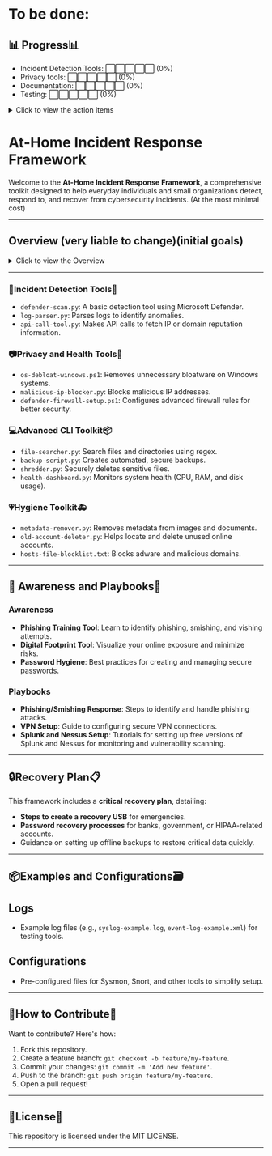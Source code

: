 # **To be done:**
## 📊 Progress📊
- Incident Detection Tools: ⬜⬜⬜⬜⬜ (0%)
- Privacy tools: ⬜⬜⬜⬜⬜ (0%)
- Documentation: ⬜⬜⬜⬜⬜ (0%)
- Testing: ⬜⬜⬜⬜⬜ (0%)
<details>
  <summary> Click to view the action items</summary>

  ![athomeIR](assets/athomeIR.png)

</details>

# At-Home Incident Response Framework 

Welcome to the **At-Home Incident Response Framework**, a comprehensive toolkit designed to help everyday individuals and small organizations detect, respond to, and recover from cybersecurity incidents. (At the most minimal cost)

---

## Overview (very liable to change)(initial goals)

<details>
  <summary> Click to view the Overview</summary>

This framework is divided into multiple sections, including:
- **Incident Detection Tools**: Tools to identify potential threats in your system.
-   - ability to check health at a whim
- **Privacy and Health Tools**: Utilities to enhance system privacy and security.
-  - right to privacy and opt out of digital profiling 
- **Advanced CLI Toolkit**: Scripts and tools for automation and system maintenance.
-  - power in your own hands
- **Hygiene Toolkit**: Resources to improve digital hygiene and reduce exposure to risks.
-  - teach others and self triage
- **Awareness and Playbooks**: Guides to increase cybersecurity awareness and respond to common incidents.
-  - guides to follow and grow out of

</details>

---

### 📍**Incident Detection Tools**🔧 
- `defender-scan.py`: A basic detection tool using Microsoft Defender.
- `log-parser.py`: Parses logs to identify anomalies.
- `api-call-tool.py`: Makes API calls to fetch IP or domain reputation information.

### 📷**Privacy and Health Tools**🛑
- `os-debloat-windows.ps1`: Removes unnecessary bloatware on Windows systems.
- `malicious-ip-blocker.py`: Blocks malicious IP addresses.
- `defender-firewall-setup.ps1`: Configures advanced firewall rules for better security.

### 💻**Advanced CLI Toolkit**📦
- `file-searcher.py`: Search files and directories using regex.
- `backup-script.py`: Creates automated, secure backups.
- `shredder.py`: Securely deletes sensitive files.
- `health-dashboard.py`: Monitors system health (CPU, RAM, and disk usage).

### 💗**Hygiene Toolkit**🚑
- `metadata-remover.py`: Removes metadata from images and documents.
- `old-account-deleter.py`: Helps locate and delete unused online accounts.
- `hosts-file-blocklist.txt`: Blocks adware and malicious domains.

---

## 🧠 Awareness and Playbooks📖

### Awareness
- **Phishing Training Tool**: Learn to identify phishing, smishing, and vishing attempts.
- **Digital Footprint Tool**: Visualize your online exposure and minimize risks.
- **Password Hygiene**: Best practices for creating and managing secure passwords.

### Playbooks
- **Phishing/Smishing Response**: Steps to identify and handle phishing attacks.
- **VPN Setup**: Guide to configuring secure VPN connections.
- **Splunk and Nessus Setup**: Tutorials for setting up free versions of Splunk and Nessus for monitoring and vulnerability scanning.

---

## 🔒Recovery Plan📋

This framework includes a **critical recovery plan**, detailing:
- **Steps to create a recovery USB** for emergencies.
- **Password recovery processes** for banks, government, or HIPAA-related accounts.
- Guidance on setting up offline backups to restore critical data quickly.

---

## 📦Examples and Configurations🗃️

## Logs
- Example log files (e.g., `syslog-example.log`, `event-log-example.xml`) for testing tools.

## Configurations
- Pre-configured files for Sysmon, Snort, and other tools to simplify setup.

---

## 🚀How to Contribute🚀

Want to contribute? Here's how:
1. Fork this repository.
2. Create a feature branch: `git checkout -b feature/my-feature`.
3. Commit your changes: `git commit -m 'Add new feature'`.
4. Push to the branch: `git push origin feature/my-feature`.
5. Open a pull request!

---
## 📜License📜

This repository is licensed under the MIT LICENSE.

---
